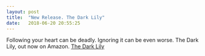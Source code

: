 ```yaml
---
layout: post
title:  "New Release. The Dark Lily"
date:   2018-06-20 20:55:25
---
```

Following your heart can be deadly. Ignoring it can be even worse. The Dark Lily, out now on Amazon. [The Dark Lily](https://www.amazon.com/dp/B07D9DD4GS/ref=sr_1_1?s=digital-text&ie=UTF8&qid=1527285078&sr=1-1&keywords=the+dark+lily)


